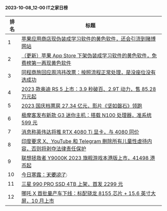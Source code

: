 #### 2023-10-08_12-00  IT之家日榜

| 排名 | 标题|
| --- | ---|
| 1 | [苹果应用商店现伪装成学习软件的黄色软件，还会引流到赌博网站](https://www.ithome.com/0/723/382.htm) |
| 2 | [（更新）苹果 App Store 下架伪装成学习软件的黄色软件，免费榜第一再现黄色软件](https://www.ithome.com/0/723/418.htm) |
| 3 | [同程商旅回应周鸿祎改票：按照流程正常处理，是没座位没有选成功](https://www.ithome.com/0/723/391.htm) |
| 4 | [2023 款奥迪 RS 5 上市：3.9 秒破百、2.9T 动力，售 85.28 万元起](https://www.ithome.com/0/723/351.htm) |
| 5 | [2023 国庆档票房 27.34 亿元，影片《坚如磐石》领跑](https://www.ithome.com/0/723/405.htm) |
| 6 | [极摩客发布新款 G3 迷你主机：搭载 N100 处理器，准系统 599 元](https://www.ithome.com/0/723/339.htm) |
| 7 | [消息称英伟达将推 RTX 4080 Ti 显卡，与 4080 同价](https://www.ithome.com/0/723/378.htm) |
| 8 | [印度要求 X、YouTube 和 Telegram 删除所有儿童性虐待内容，否则将剥夺法律责任保护](https://www.ithome.com/0/723/415.htm) |
| 9 | [联想拯救者 Y9000K 2023 旗舰游戏本港版上市，41498 港币起](https://www.ithome.com/0/723/401.htm) |
| 10 | [今日寒露：天҈要҈凉҈了҈](https://www.ithome.com/0/723/432.htm) |
| 11 | [三星 990 PRO SSD 4TB 上架，首发 2299 元](https://www.ithome.com/0/723/336.htm) |
| 12 | [哪吒 X 首批量产车下线：标配骁龙 8155 芯片 + 15.6 英寸大屏，10 月上市](https://www.ithome.com/0/723/362.htm) |
